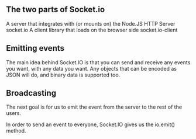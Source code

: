## The two parts of Socket.io
A server that integrates with (or mounts on) the Node.JS HTTP Server socket.io
A client library that loads on the browser side socket.io-client

## Emitting events
The main idea behind Socket.IO is that you can send and receive any events you want, with any data you want. Any objects that can be encoded as JSON will do, and binary data is supported too.

## Broadcasting
The next goal is for us to emit the event from the server to the rest of the users.

In order to send an event to everyone, Socket.IO gives us the io.emit() method.